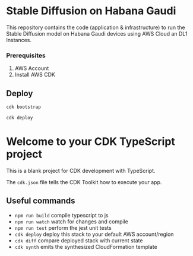 # Stable Diffusion on Habana Gaudi

This repository contains the code (application & infrastructure) to run the Stable Diffusion model on Habana Gaudi devices using AWS Cloud an DL1 Instances.

### Prerequisites

1. AWS Account
2. Install AWS CDK

## Deploy

```bash
cdk bootstrap
```

```bash
cdk deploy
```

# Welcome to your CDK TypeScript project

This is a blank project for CDK development with TypeScript.

The `cdk.json` file tells the CDK Toolkit how to execute your app.

## Useful commands

* `npm run build`   compile typescript to js
* `npm run watch`   watch for changes and compile
* `npm run test`    perform the jest unit tests
* `cdk deploy`      deploy this stack to your default AWS account/region
* `cdk diff`        compare deployed stack with current state
* `cdk synth`       emits the synthesized CloudFormation template

